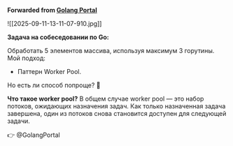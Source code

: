 **Forwarded from [Golang Portal](https://t.me/GolangPortal/714)**

![[2025-09-11-13-11-07-910.jpg]]

**Задача на собеседовании по Go:**

Обработать 5 элементов массива, используя максимум 3 горутины.
Мой подход:

- Паттерн Worker Pool.

Но есть ли способ попроще? 🤔

**Что такое worker pool?**
В общем случае worker pool — это набор потоков, ожидающих назначения задач.
Как только назначенная задача завершена, один из потоков снова становится доступен для следующей задачи.

👉  @GolangPortal
